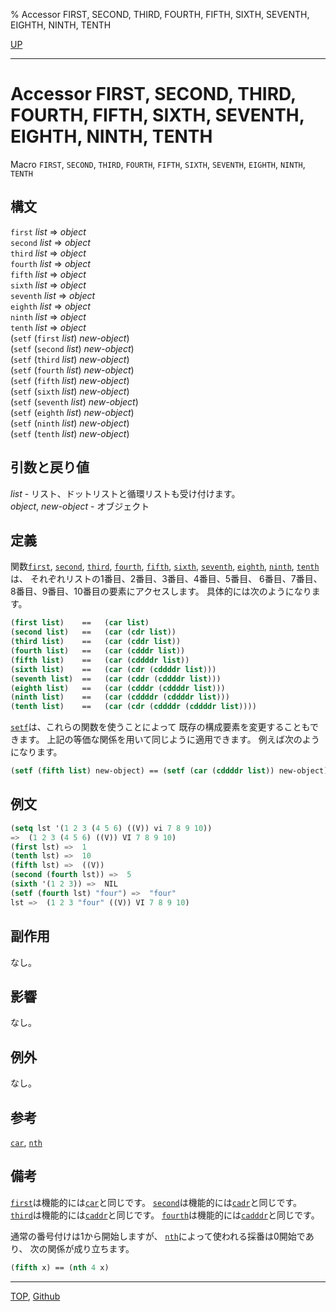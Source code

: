 % Accessor FIRST, SECOND, THIRD, FOURTH, FIFTH, SIXTH, SEVENTH, EIGHTH, NINTH, TENTH

[UP](14.2.html)  

---

# Accessor **FIRST, SECOND, THIRD, FOURTH, FIFTH, SIXTH, SEVENTH, EIGHTH, NINTH, TENTH**


Macro `FIRST`, `SECOND`, `THIRD`, `FOURTH`, `FIFTH`,
`SIXTH`, `SEVENTH`, `EIGHTH`, `NINTH`, `TENTH`


## 構文

`first` *list* => *object*  
`second` *list* => *object*  
`third` *list* => *object*  
`fourth` *list* => *object*  
`fifth` *list* => *object*  
`sixth` *list* => *object*  
`seventh` *list* => *object*  
`eighth` *list* => *object*  
`ninth` *list* => *object*  
`tenth` *list* => *object*  
(`setf` (`first` *list*) *new-object*)  
(`setf` (`second` *list*) *new-object*)  
(`setf` (`third` *list*) *new-object*)  
(`setf` (`fourth` *list*) *new-object*)  
(`setf` (`fifth` *list*) *new-object*)  
(`setf` (`sixth` *list*) *new-object*)  
(`setf` (`seventh` *list*) *new-object*)  
(`setf` (`eighth` *list*) *new-object*)  
(`setf` (`ninth` *list*) *new-object*)  
(`setf` (`tenth` *list*) *new-object*)


## 引数と戻り値

*list* - リスト、ドットリストと循環リストも受け付けます。  
*object*, *new-object* - オブジェクト


## 定義

関数[`first`](14.2.first.html), [`second`](14.2.first.html), [`third`](14.2.first.html), [`fourth`](14.2.first.html), [`fifth`](14.2.first.html),
[`sixth`](14.2.first.html), [`seventh`](14.2.first.html), [`eighth`](14.2.first.html), [`ninth`](14.2.first.html), [`tenth`](14.2.first.html)は、
それぞれリストの1番目、2番目、3番目、4番目、5番目、
6番目、7番目、8番目、9番目、10番目の要素にアクセスします。
具体的には次のようになります。

```lisp
(first list)    ==   (car list)
(second list)   ==   (car (cdr list))
(third list)    ==   (car (cddr list))
(fourth list)   ==   (car (cdddr list))
(fifth list)    ==   (car (cddddr list))
(sixth list)    ==   (car (cdr (cddddr list)))
(seventh list)  ==   (car (cddr (cddddr list)))
(eighth list)   ==   (car (cdddr (cddddr list)))
(ninth list)    ==   (car (cddddr (cddddr list)))
(tenth list)    ==   (car (cdr (cddddr (cddddr list))))
```

[`setf`](5.3.setf.html)は、これらの関数を使うことによって
既存の構成要素を変更することもできます。
上記の等価な関係を用いて同じように適用できます。
例えば次のようになります。

```lisp
(setf (fifth list) new-object) == (setf (car (cddddr list)) new-object)
```


## 例文

```lisp
(setq lst '(1 2 3 (4 5 6) ((V)) vi 7 8 9 10)) 
=>  (1 2 3 (4 5 6) ((V)) VI 7 8 9 10)
(first lst) =>  1
(tenth lst) =>  10
(fifth lst) =>  ((V))
(second (fourth lst)) =>  5
(sixth '(1 2 3)) =>  NIL
(setf (fourth lst) "four") =>  "four"
lst =>  (1 2 3 "four" ((V)) VI 7 8 9 10)
```


## 副作用

なし。


## 影響

なし。


## 例外

なし。


## 参考

[`car`](14.2.car.html),
[`nth`](14.2.nth.html)


## 備考

[`first`](14.2.first.html)は機能的には[`car`](14.2.car.html)と同じです。
[`second`](14.2.first.html)は機能的には[`cadr`](14.2.car.html)と同じです。
[`third`](14.2.first.html)は機能的には[`caddr`](14.2.car.html)と同じです。
[`fourth`](14.2.first.html)は機能的には[`cadddr`](14.2.car.html)と同じです。

通常の番号付けは1から開始しますが、
[`nth`](14.2.nth.html)によって使われる採番は0開始であり、
次の関係が成り立ちます。

```lisp
(fifth x) == (nth 4 x)
```


---
[TOP](index.html),  [Github](https://github.com/nptcl/npt-japanese)

